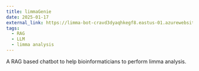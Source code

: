 ```yaml
---
title: limmaGenie
date: 2025-01-17
external_link: https://limma-bot-cravd3dyaqhkegf8.eastus-01.azurewebsites.net/
tags:
  - RAG
  - LLM
  - limma analysis
---
```


A RAG based chatbot to help bioinformaticians to perform limma analysis.

<!--more-->
